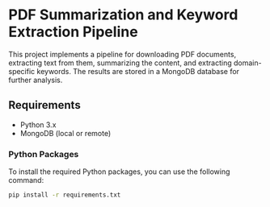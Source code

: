 # PDF Summarization and Keyword Extraction Pipeline

This project implements a pipeline for downloading PDF documents, extracting text from them, summarizing the content, and extracting domain-specific keywords. The results are stored in a MongoDB database for further analysis.

## Requirements

- Python 3.x
- MongoDB (local or remote)

### Python Packages

To install the required Python packages, you can use the following command:

```bash
pip install -r requirements.txt

